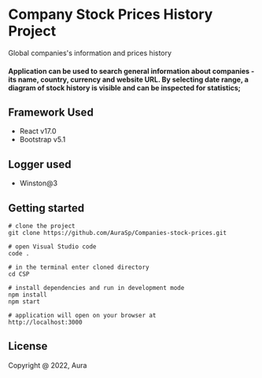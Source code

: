 # Company Stock Prices History Project
Global companies's information and prices history
#### Application can be used to search general information about companies - its name, country, currency and website URL. By selecting date range, a diagram of stock history is visible and can be inspected for statistics;

## Framework Used

- React v17.0
- Bootstrap v5.1

## Logger used

- Winston@3

## Getting started
```
# clone the project
git clone https://github.com/AuraSp/Companies-stock-prices.git

# open Visual Studio code
code .

# in the terminal enter cloned directory
cd CSP

# install dependencies and run in development mode
npm install
npm start

# application will open on your browser at
http://localhost:3000
```
## License
Copyright @ 2022, Aura
